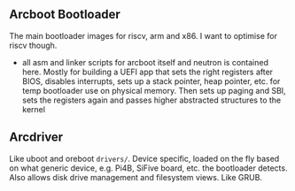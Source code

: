 ## Arcboot Bootloader

The main bootloader images for riscv, arm and x86. I want to optimise for riscv though.

- all asm and linker scripts for arcboot itself and neutron is contained here. Mostly for building a UEFI app that sets the right registers after BIOS, disables interrupts, sets up a stack pointer, heap pointer, etc. for temp bootloader use on physical memory. Then sets up paging and SBI, sets the registers again and passes higher abstracted structures to the kernel

## Arcdriver

Like uboot and oreboot `drivers/`. Device specific, loaded on the fly based on what generic device, e.g. Pi4B, SiFive board, etc. the bootloader detects. Also allows disk drive management and filesystem views. Like GRUB.
